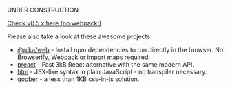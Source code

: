 UNDER CONSTRUCTION

[Check v0.5.x here (no webpack!)](https://github.com/flyhaozi/Quick-Bookmarks-Menu/tree/v0.5)

Please also take a look at these awesome projects:
- [@pika/web](https://github.com/pikapkg/web) - Install npm dependencies to run directly in the browser. No Browserify, Webpack or import maps required. 
- [preact](https://github.com/preactjs/preact) - Fast 3kB React alternative with the same modern API. 
- [htm](https://github.com/developit/htm) -  JSX-like syntax in plain JavaScript - no transpiler necessary.
- [goober](https://github.com/cristianbote/goober) - a less than 1KB css-in-js solution.